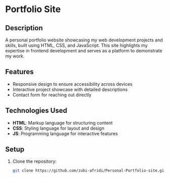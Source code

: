 # Portfolio Site

## Description

A personal portfolio website showcasing my web development projects and skills, built using HTML, CSS, and JavaScript. This site highlights my expertise in frontend development and serves as a platform to demonstrate my work.

## Features

- Responsive design to ensure accessibility across devices
- Interactive project showcase with detailed descriptions
- Contact form for reaching out directly

## Technologies Used

- **HTML**: Markup language for structuring content
- **CSS**: Styling language for layout and design
- **JS**: Programming language for interactive features

## Setup

1. Clone the repository:

   ```bash
   git clone https://github.com/zubi-afridi/Personal-Portfolio-site.git

   ```
